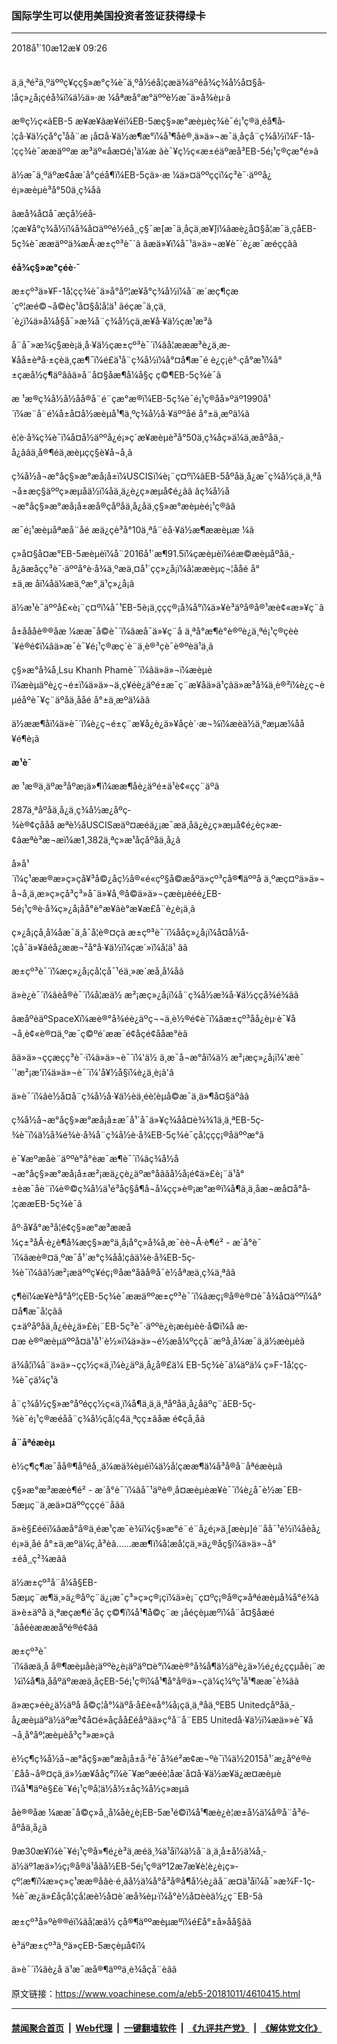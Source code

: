 ### 国际学生可以使用美国投资者签证获得绿卡
------------------------

<div class="published">
 <span class="date" title="ä¸­å½æ¶é´">
  <time datetime="2018-10-12T09:26:09+08:00">
   2018å¹´10æ12æ¥ 09:26
  </time>
 </span>
</div>
<br/>
<div class="wsw">
 <p>
  ä¸ä¸ªé²ä¸ºäººç¥çç§»æ°ç­¾è¯ä¸ºå½éå­¦çæä¾äºéå¾ç¾å½å¤§å­¦åç»¿å¡çéå¾ï¼ä½ä»·æ ¼åªæå°æ°äººè½æ¯ä»å¾èµ·ã
 </p>
 <p>
  æ®ç½ç«ãEB-5 æ¥æ¥ãæ¥éï¼EB-5æç§»æ°æèµèç­¾è¯é¡¹ç®ä¸éå¶å­¦çå·¥ä½çå°ç¹åå¨æ ¡å¤å·¥ä½æ¶æ°ï¼å¹¶åè®¸ä»ä»¬æ¯ä¸åçå¨ç¾å½ï¼F-1å­¦çç­¾è¯ææäººæ æ³äº«åæ­¤é¡¹ä¼æ ãè¯¥ç½ç«æ±éäºæå³EB-5é¡¹ç®çæ°é»ã
 </p>
 <p>
  ä½æ¯ä¸ºäºæ¢åæ´å°çéå¶ï¼EB-5çä»·æ ¼ä»¤äººççï¼ç³è¯·äººå¿é¡»æèµè³å°50ä¸ç¾åã
 </p>
 <p>
  âæå¾å¤å¯æçå½éå­¦çæ¥å°ç¾å½ï¼å¾å¤äººé½éå¸¸ç§¯æ[æ¯ä¸åçä¸æ¥]ï¼âæè¿å¤§å­¦æ¯ä¸çåEB-5ç­¾è¯ææäººä¾æÂ·æ±çº³è¯´ã âæä»¥ï¼å¯¹ä»ä»¬æ¥è¯´è¿æ¯æéççãâ
 </p>
 <p>
  <strong>
   éå¾ç§»æ°çéè·¯
  </strong>
 </p>
 <p>
  æ±çº³ä»¥F-1å­¦çç­¾è¯ä»å°åº¦æ¥å°ç¾å½ï¼å¨æ´æç¶çæ´çº¦æé©¬å©èç¹å¤§å­¦å­¦ä¹ ãéçæ¯ä¸çä¸´è¿ï¼ä»å¼å§å¯»æ¾å¨ç¾å½çä¸æ¥å·¥ä½çæ¹æ³ã
 </p>
 <p>
  å¨å¯»æ¾ç§æè¡ä¸å·¥ä½çæ±çº³è¯´ï¼âå¦æææ³è¿ä¸æ­¥åå±èªå·±çèä¸çæ¶¯ï¼é£ä¹å¨ç¾å½ï¼å°¤å¶æ¯é è¿ç¡è°·çå°æ¹ï¼å°±çæå½ç¶äºâãä»å¨å¤§åæ¶å¼å§ç ç©¶EB-5ç­¾è¯ã
 </p>
 <p>
  æ ¹æ®ç¾å½å½åå®å¨é¨çæ°æ®ï¼EB-5ç­¾è¯é¡¹ç®åå»ºäº1990å¹´ï¼æ¨å¨é¼å±å¤å½æèµå¹¶ä¸ºç¾å½å·¥äººåé å°±ä¸æºä¼ã
 </p>
 <p>
  è¦è·å¾ç­¾è¯ï¼å¤å½äººå¿é¡»ç´æ¥æèµè³å°50ä¸ç¾åç»ä¼ä¸æåºåä¸­å¿ââä¸å®¶éä¸­æèµçç§è¥å¬å¸ã
 </p>
 <p>
  ç¾å½å¬æ°åç§»æ°æå¡å±ï¼USCISï¼è¡¨ç¤ºï¼âEB-5åºåä¸­å¿æ¯ç¾å½çä¸ä¸ªå¬å±æç§äººç»æµåä½ï¼åä¸ä¿è¿ç»æµå¢é¿ãâ âç¾å½å¬æ°åç§»æ°æå¡å±æå®çåºåä¸­å¿åä¸ç§»æ°æèµèé¡¹ç®ãâ
 </p>
 <p>
  æ¯é¡¹æèµåªæå¨åé æä¿çè³å°10ä¸ªå¨èå·¥ä½æ¶ææèµæ ¼ã
 </p>
 <p>
  ç»å¤§å¤æ°EB-5æèµèï¼å¨2016å¹´æ¶91.5ï¼çæèµèï¼éæ©æèµåºåä¸­å¿ãæåçç³è¯·äººå°è·å¾ä¸ºæä¸¤å¹´çç»¿å¡ï¼å¦ææèµç¬¦ååé å°±ä¸æ åï¼åä¼æä¸ºæ°¸ä¹ç»¿å¡ã
 </p>
 <p>
  ä½æ¹è¯äººå£«è¡¨ç¤ºï¼å¯¹EB-5è¡ä¸ççç®¡å¾å°ï¼ä»¥è³äºå®å®¹æè¢«æ»¥ç¨ã
 </p>
 <p>
  å±åååè®®åæ ¼ææ¯å©è¯´ï¼âæå¯ä»¥ç¨å ä¸ªå°æ¶è°è®ºè¿ä¸ªé¡¹ç®çèè´¥é®é¢ï¼âä»æ¯è¯¥é¡¹ç®æç´è¨ä¸è®³çè¯è®ºèä¹ä¸ã
 </p>
 <p>
  ç§»æ°å¾å¸Lsu Khanh Phamè¯´ï¼âä»ä»¬ï¼æèµèï¼æèµäºè¿ç¬é±ï¼ä»ä»¬ä¸ç¥éè¿äºé±æ¯ç¨æ¥åä»ä¹çãä»æ³å¾ä¸è®²ï¼è¿ç¬èµéåºè¯¥ç¨äºåä¸ååé å°±ä¸æºä¼ãâ
 </p>
 <p>
  ä½ææ¶åï¼ä»è¯´ï¼è¿ç¬é±ç¨æ¥å¿è¿ä»¥åçè´·æ¬¾ï¼æèä½ä¸ºæµæ¼å­å¥é¶è¡ã
 </p>
 <p>
  <strong>
   æ¹è¯
  </strong>
 </p>
 <p>
  æ ¹æ®ä¸äºæ³åº­æ¡ä»¶ï¼ææ¶åè¿äºé±ä¹è¢«çç¨äºã
 </p>
 <p>
  287ä¸ªåºåä¸­å¿ä¸ç¾å½æ¿åºç­¾è®¢çååå æªè½åUSCISæäº¤æéä¿¡æ¯æä¸åä¿è¿ç»æµå¢é¿èç»æ­¢ãæªè³æ¬æï¼æ1,382ä¸ªç»æ¹åçåºåä¸­å¿ã
 </p>
 <p>
  å»å¹´ï¼ç¹ææ®æ»ç»çå¥³å©¿åç½å®«é«çº§å©æåºä»çº³çå®¶äººå ä¸ºæç¤ºä»ä»¬å¬å¸ä¸æ»ç»çå³ç³»å¯ä»¥å¸®å©ä»ä»¬çæèµèéè¿EB-5é¡¹ç®è·å¾ç»¿å¡åå°è°æ¥ãè°æ¥æ­£å¨è¿è¡ä¸­ã
 </p>
 <p>
  ç»¿å¡çå¸å¼åæ¯ä¸å¯å¦è®¤çã æ±çº³è¯´ï¼å­åç»¿å¡ï¼å¤å½å­¦çå¯ä»¥âéå¿ææ¬²å°å·¥ä½ï¼çæ´»ï¼å­¦ä¹ âã
 </p>
 <p>
  æ±çº³è¯´ï¼æç»¿å¡çå­¦çå¯¹éä¸»æ´æå¸å¼åã
 </p>
 <p>
  ä»è¿è¯´ï¼âèå®è¯´ï¼å¦æä½ æ²¡æç»¿å¡ï¼å¨ç¾å½æ¾å·¥ä½ççå¾é¾âã
 </p>
 <p>
  âæåºèäºSpaceXï¼æè®°å¾éè¿äºç¬¬ä¸è½®é¢è¯ï¼âæ±çº³åå¿èµ·è¯¥å¬å¸è¢«è®¤ä¸ºæ¯ç©ºé´ææ¯é¢åçé¢ååæ°èã
 </p>
 <p>
  âä»ä»¬ççæçç³è¯·ï¼ä»ä»¬è¯´ï¼'ä½ ä¸æ¯å¬æ°åï¼ä½ æ²¡æç»¿å¡ï¼'æè¯´'æ²¡æ'ï¼ä»ä»¬è¯´ï¼'å¥½å§ï¼è¿ä¸è¡ã'â
 </p>
 <p>
  ä»è¯´ï¼âè½å¤å¨ç¾å½å·¥ä½èä¸éè¦èµå©æ¯ä¸ä»¶å¤§äºâã
 </p>
 <p>
  ç¾å½å¬æ°åç§»æ°æå¡å±æ¯å¹´å¯ä»¥ç­¾åå¤è¾¾1ä¸ä¸ªEB-5ç­¾è¯ï¼ä½å¾é¾è·å¾å¨ç¾å½è·å¾EB-5ç­¾è¯çå­¦ççç¡®åäººæ°ã
 </p>
 <p>
  è¯¥æºæåè¨äººè°å°èæ¯æ¶è¯´ï¼âç¾å½å¬æ°åç§»æ°æå¡å±æ²¡æä¿çè¿äºæ°å­âãå½å¡é¢ä»£è¡¨ä¹å°±èæ¯åè¨ï¼è®©ç¾å½ä¹é³åç§å¶å¬å¼çç»è®¡æ°æ®ï¼å¶ä¸­ä¸åæ¬æå¤å°å­¦çææEB-5ç­¾è¯ã
 </p>
 <p>
  åº·å¥å°æ³å­¦é¢ç§»æ°æ³ææå¼ç±³åÂ·è¿è¶å¾æç§»æ°ä¸å¡å°ç»å¾å¸æ¯èè¬Â·è¶é² - æ´å°è¯´ï¼âæè®¤ä¸ºæ¯å¹´æ°ç¾åå­¦çâä¼è·å¾EB-5ç­¾è¯ï¼âä½æ²¡æäººç¥éç¡®åæ°å­ãå®å¯è½åªæä¸ç¾ä¸ªãâ
 </p>
 <p>
  ç¶èï¼æ¥èªå°åº¦çEB-5ç­¾è¯ææäººæ±çº³è¯´ï¼âæç¡®å®è®¤è¯å¾å¤äººï¼å°¤å¶æ¯å­¦çãâ
  <br/>
  ç±äºåºåä¸­å¿éè¿ä»£è¡¨EB-5ç³è¯·äººè¿è¡æèµèè·å©ï¼å æ­¤æ è®ºæèµäººå¤ä¹å¹´è½»ï¼ä»ä»¬é½æå¼ºççå¨æºå¸å¼æ¯ä¸ä½æèµèã
 </p>
 <p>
  ä¾å¦ï¼å¨ä»ä»¬çç½ç«ä¸ï¼è¿äºä¸­å¿å®£ä¼ EB-5ç­¾è¯ä¼äºä¼ ç»F-1å­¦çç­¾è¯çä¼ç¹ã
 </p>
 <p>
  å¨ç¾å½ç§»æ°åºéçç½ç«ä¸ï¼å¶ä¸­ä¸ä¸ªåºåä¸­å¿åäºç¨âEB-5ç­¾è¯é¡¹ç®æéåå¨ç¾å½çå­¦ç4ä¸ªçç±âåæ é¢çå¸å­ã
 </p>
 <p>
  <strong>
   å¨åªéæèµ
  </strong>
 </p>
 <p>
  è½ç¶ç¶æ¯åå®¶åº­éå¸¸ä¼æä¾èµéï¼ä½å­¦çææ¶ä¼å³å®å¨åªéæèµã
 </p>
 <p>
  ç§»æ°æ³ææè¶é² - æ´å°è¯´ï¼âå¯¹äºè®¸å¤æèµèæ¥è¯´ï¼è¿å¯è½æ¯EB-5æµç¨ä¸­æä»¤äººçççé¨åãâ
 </p>
 <p>
  ä»è§£ééï¼âæå°å®ä¸é­æ¹çæ¯è¾ï¼ç§»æ°é¨é¨å¿é¡»ä¸[æèµ]é¨åå¯¹é½ï¼åèå¿é¡»ä¸åé å°±ä¸æºä¼ç¸å³èã......ææ¶ï¼å¦æå­¦çä¸»ä¿®åç§ï¼ä»ä»¬å°±éå¸¸ç²¾æãâ
 </p>
 <p>
  ä½æ±çº³å¨å¼å§EB-5æµç¨æ¶ä¸»ä¿®åºç¨ä¿¡æ¯ç³»ç»ç®¡çï¼ä»è¡¨ç¤ºç¡®å®ç»åªéæèµå¾å°é¾ã ä»è±äºå ä¸ªæçæ¶é´åç ç©¶ï¼å¹¶å©ç¨æ ¡å­éçèµæºï¼å¨å¤§åæé´âåéèæææåºé®é¢âã
 </p>
 <p>
  æ±çº³è¯´ï¼âæä¸å å®¶æèµåè¡äººè¿è¡äºäº¤è°ï¼æè®°å¾å¶ä½äºè¿ä»½é¿é¿ççµå­è¡¨æ ¼ï¼å¶ä¸­ååºäºææä¸åçEB-5é¡¹ç®ï¼å¹¶å°å®ä»¬çä¼ç¼ºç¹å¹¶ææ¯è¾âã
 </p>
 <p>
  ä»æç»éè¿ä½äºå å©ç¦å°¼äºå·å£è«å°¼å¡çä¸ä¸ªåä¸ºEB5 Unitedçåºåä¸­å¿æèµäºä½äºæ³¢å¤é»åçåå­£éåºãä»ç°å¨å¨EB5 Unitedå·¥ä½ï¼æä»»è¯¥å¬å¸å°åº¦æèµèå³ç³»æ»çã
 </p>
 <p>
  è½ç¶ç¾å½å¬æ°åç§»æ°æå¡å±å·²è¯å¾é²æ­¢æ¬ºè¯ï¼ä½2015å¹´æ¿åºé®è´£åå¬å®¤çä¸ä»½æ¥ååç°ï¼è¯¥æºæéè¦åæ´å¤å·¥ä½æ¥ä¿æ¤æèµèï¼å¹¶äºè§£è¯¥é¡¹ç®å¦ä½å½±åç¾å½ç»æµã
 </p>
 <p>
  åè®®åæ ¼ææ¯å©ç»å¸¸å¼åè¿è¡EB-5æ¹é©ï¼å¹¶æè¿è¦æ±å½ä¼å®å¨å³é­åºåä¸­å¿ã
 </p>
 <p>
  9æ30æ¥ï¼è¯¥é¡¹ç®å»¶é¿è³ä¸­æéä¸¾ä¹åï¼ä½å¨ä¸ä¸å±å½ä¼å¸­ä½äº1æä»½ç¡®å®ä¹åãå½EB-5é¡¹ç®äº12æ7æ¥è¦è¿è¡ç»­çº¦æ¶ï¼æ»ç»ç¹ææ®åâè·é¸­âå½ä¼å°å³å®å¶å½è¿ãå¨æ­¤ä¹åï¼å¯»æ¾F-1ç­¾è¯æ¿ä»£åçå­¦çå¦æè½å¤è´æå¾èµ·ï¼å°è½å¤èèä½¿ç¨EB-5ã
  <br/>
  <br/>
  æ±çº³å»ºè®®éï¼âå¦æä½ çå®¶äººæèµæºï¼é£å°±å»åå§âã
 </p>
 <p>
  è³äºæ±çº³ä¸ºä»çEB-5æçèµå¢ï¼
 </p>
 <p>
  ä»è¯´ï¼âè¿å ä¹æ¯æå®¶äººä¸è¾å­çå¨èâã
  <br/>
 </p>
 <p>
 </p>
</div>

原文链接：https://www.voachinese.com/a/eb5-20181011/4610415.html


------------------------
#### [禁闻聚合首页](https://github.com/gfw-breaker/banned-news/blob/master/README.md) &nbsp;|&nbsp; [Web代理](https://github.com/gfw-breaker/open-proxy/blob/master/README.md) &nbsp;|&nbsp;  [一键翻墙软件](https://github.com/gfw-breaker/nogfw/blob/master/README.md) &nbsp;|&nbsp; [《九评共产党》](https://github.com/gfw-breaker/9ping.md/blob/master/README.md#九评之一评共产党是什么) &nbsp;|&nbsp; [《解体党文化》](https://github.com/gfw-breaker/jtdwh.md/blob/master/README.md#绪论)